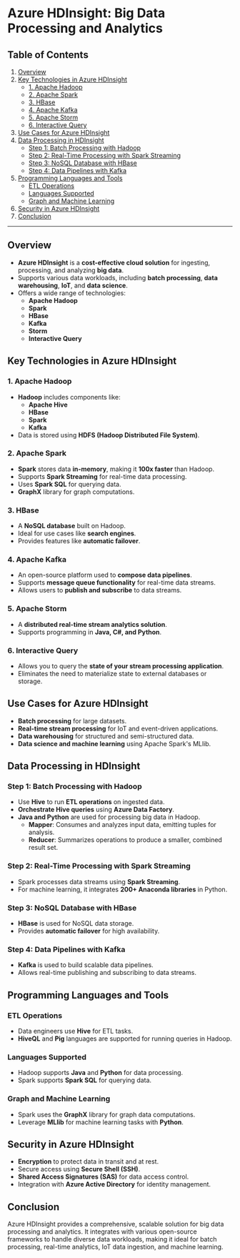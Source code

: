 # Azure HDInsight: Big Data Processing and Analytics

## Table of Contents
1. [Overview](#overview)
2. [Key Technologies in Azure HDInsight](#key-technologies-in-azure-hdinsight)
    - [1. Apache Hadoop](#1-apache-hadoop)
    - [2. Apache Spark](#2-apache-spark)
    - [3. HBase](#3-hbase)
    - [4. Apache Kafka](#4-apache-kafka)
    - [5. Apache Storm](#5-apache-storm)
    - [6. Interactive Query](#6-interactive-query)
3. [Use Cases for Azure HDInsight](#use-cases-for-azure-hdinsight)
4. [Data Processing in HDInsight](#data-processing-in-hdinsight)
    - [Step 1: Batch Processing with Hadoop](#step-1-batch-processing-with-hadoop)
    - [Step 2: Real-Time Processing with Spark Streaming](#step-2-real-time-processing-with-spark-streaming)
    - [Step 3: NoSQL Database with HBase](#step-3-nosql-database-with-hbase)
    - [Step 4: Data Pipelines with Kafka](#step-4-data-pipelines-with-kafka)
5. [Programming Languages and Tools](#programming-languages-and-tools)
    - [ETL Operations](#etl-operations)
    - [Languages Supported](#languages-supported)
    - [Graph and Machine Learning](#graph-and-machine-learning)
6. [Security in Azure HDInsight](#security-in-azure-hdinsight)
7. [Conclusion](#conclusion)

---

## Overview
- **Azure HDInsight** is a **cost-effective cloud solution** for ingesting, processing, and analyzing **big data**.
- Supports various data workloads, including **batch processing**, **data warehousing**, **IoT**, and **data science**.
- Offers a wide range of technologies:
  - **Apache Hadoop**
  - **Spark**
  - **HBase**
  - **Kafka**
  - **Storm**
  - **Interactive Query**

## Key Technologies in Azure HDInsight

### 1. Apache Hadoop
- **Hadoop** includes components like:
  - **Apache Hive**
  - **HBase**
  - **Spark**
  - **Kafka**
- Data is stored using **HDFS (Hadoop Distributed File System)**.

### 2. Apache Spark
- **Spark** stores data **in-memory**, making it **100x faster** than Hadoop.
- Supports **Spark Streaming** for real-time data processing.
- Uses **Spark SQL** for querying data.
- **GraphX** library for graph computations.

### 3. HBase
- A **NoSQL database** built on Hadoop.
- Ideal for use cases like **search engines**.
- Provides features like **automatic failover**.

### 4. Apache Kafka
- An open-source platform used to **compose data pipelines**.
- Supports **message queue functionality** for real-time data streams.
- Allows users to **publish and subscribe** to data streams.

### 5. Apache Storm
- A **distributed real-time stream analytics solution**.
- Supports programming in **Java, C#, and Python**.

### 6. Interactive Query
- Allows you to query the **state of your stream processing application**.
- Eliminates the need to materialize state to external databases or storage.

## Use Cases for Azure HDInsight
- **Batch processing** for large datasets.
- **Real-time stream processing** for IoT and event-driven applications.
- **Data warehousing** for structured and semi-structured data.
- **Data science and machine learning** using Apache Spark's MLlib.

## Data Processing in HDInsight

### Step 1: Batch Processing with Hadoop
- Use **Hive** to run **ETL operations** on ingested data.
- **Orchestrate Hive queries** using **Azure Data Factory**.
- **Java and Python** are used for processing big data in Hadoop.
  - **Mapper**: Consumes and analyzes input data, emitting tuples for analysis.
  - **Reducer**: Summarizes operations to produce a smaller, combined result set.

### Step 2: Real-Time Processing with Spark Streaming
- Spark processes data streams using **Spark Streaming**.
- For machine learning, it integrates **200+ Anaconda libraries** in Python.

### Step 3: NoSQL Database with HBase
- **HBase** is used for NoSQL data storage.
- Provides **automatic failover** for high availability.

### Step 4: Data Pipelines with Kafka
- **Kafka** is used to build scalable data pipelines.
- Allows real-time publishing and subscribing to data streams.

## Programming Languages and Tools

### ETL Operations
- Data engineers use **Hive** for ETL tasks.
- **HiveQL** and **Pig** languages are supported for running queries in Hadoop.

### Languages Supported
- Hadoop supports **Java** and **Python** for data processing.
- Spark supports **Spark SQL** for querying data.

### Graph and Machine Learning
- Spark uses the **GraphX** library for graph data computations.
- Leverage **MLlib** for machine learning tasks with **Python**.

## Security in Azure HDInsight
- **Encryption** to protect data in transit and at rest.
- Secure access using **Secure Shell (SSH)**.
- **Shared Access Signatures (SAS)** for data access control.
- Integration with **Azure Active Directory** for identity management.

## Conclusion
Azure HDInsight provides a comprehensive, scalable solution for big data processing and analytics. It integrates with various open-source frameworks to handle diverse data workloads, making it ideal for batch processing, real-time analytics, IoT data ingestion, and machine learning.
